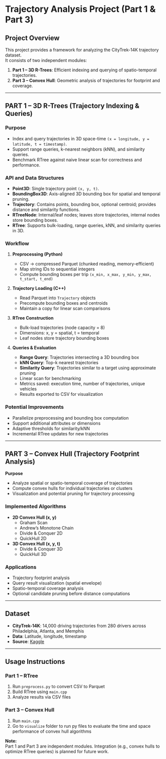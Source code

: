 # Trajectory Analysis Project (Part 1 & Part 3)

## Project Overview
This project provides a framework for analyzing the CityTrek-14K trajectory dataset.  
It consists of two independent modules:

1. **Part 1 – 3D R-Trees**: Efficient indexing and querying of spatio-temporal trajectories.  
2. **Part 3 – Convex Hull**: Geometric analysis of trajectories for footprint and coverage.

---

## PART 1 – 3D R-Trees (Trajectory Indexing & Queries)


### Purpose
- Index and query trajectories in 3D space-time `(x = longitude, y = latitude, t = timestamp)`.
- Support range queries, k-nearest neighbors (kNN), and similarity queries.
- Benchmark RTree against naive linear scan for correctness and performance.

### API and Data Structures
- **Point3D**: Single trajectory point `(x, y, t)`.
- **BoundingBox3D**: Axis-aligned 3D bounding box for spatial and temporal pruning.
- **Trajectory**: Contains points, bounding box, optional centroid; provides distance and similarity functions.
- **RTreeNode**: Internal/leaf nodes; leaves store trajectories, internal nodes store bounding boxes.
- **RTree**: Supports bulk-loading, range queries, kNN, and similarity queries in 3D.

### Workflow
1. **Preprocessing (Python)**
   - CSV → compressed Parquet (chunked reading, memory-efficient)
   - Map string IDs to sequential integers
   - Compute bounding boxes per trip `(x_min, x_max, y_min, y_max, t_start, t_end)`

2. **Trajectory Loading (C++)**
   - Read Parquet into `Trajectory` objects
   - Precompute bounding boxes and centroids
   - Maintain a copy for linear scan comparisons

3. **RTree Construction**
   - Bulk-load trajectories (node capacity = 8)
   - Dimensions: x, y = spatial, t = temporal
   - Leaf nodes store trajectory bounding boxes

4. **Queries & Evaluation**
   - **Range Query**: Trajectories intersecting a 3D bounding box
   - **kNN Query**: Top-k nearest trajectories
   - **Similarity Query**: Trajectories similar to a target using approximate pruning
   - Linear scan for benchmarking
   - Metrics saved: execution time, number of trajectories, unique vehicles
   - Results exported to CSV for visualization


### Potential Improvements
- Parallelize preprocessing and bounding box computation
- Support additional attributes or dimensions
- Adaptive thresholds for similarity/kNN
- Incremental RTree updates for new trajectories

---

## PART 3 – Convex Hull (Trajectory Footprint Analysis)

**Purpose**
- Analyze spatial or spatio-temporal coverage of trajectories
- Compute convex hulls for individual trajectories or clusters
- Visualization and potential pruning for trajectory processing

### Implemented Algorithms
- **2D Convex Hull (x, y)**
  - Graham Scan
  - Andrew’s Monotone Chain
  - Divide & Conquer 2D
  - QuickHull 2D
- **3D Convex Hull (x, y, t)**
  - Divide & Conquer 3D
  - QuickHull 3D

### Applications
- Trajectory footprint analysis
- Query result visualization (spatial envelope)
- Spatio-temporal coverage analysis
- Optional candidate pruning before distance computations


---

## Dataset
- **CityTrek-14K**: 14,000 driving trajectories from 280 drivers across Philadelphia, Atlanta, and Memphis
- **Data**: Latitude, longitude, timestamp 
- **Source**: [Kaggle](https://www.kaggle.com/datasets/sobhanmoosavi/citytrek-14k)

---

## Usage Instructions
### Part 1 – RTree
1. Run `preprocess.py` to convert CSV to Parquet
2. Build RTree using `main.cpp`
4. Analyze results via CSV files

### Part 3 – Convex Hull
1. Run `main.cpp`
2. Go to `visualize` folder to run py files to evaluate the
time and space performance of convex hull algorithms




**Note:**  
Part 1 and Part 3 are independent modules. Integration (e.g., convex hulls to optimize RTree queries) is planned for future work.
